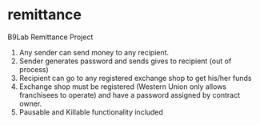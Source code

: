 # remittance
B9Lab Remittance Project

1. Any sender can send money to any recipient. 
2. Sender generates password and sends gives to recipient (out of process)
3. Recipient can go to any registered exchange shop to get his/her funds
4. Exchange shop must be registered (Western Union only allows franchisees to operate) and have a password assigned by contract owner.
5. Pausable and Killable functionality included




